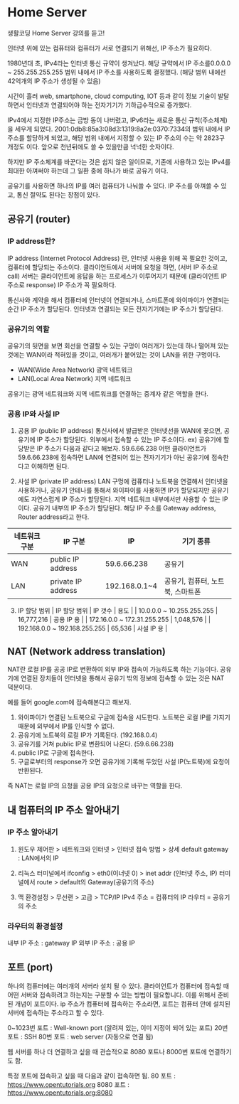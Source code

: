 # Home Server
생활코딩 Home Server 강의를 듣고!

인터넷 위에 있는 컴퓨터와 컴퓨터가 서로 연결되기 위해선, IP 주소가 필요하다.

1980년대 초, IPv4라는 인터넷 통신 규약이 생겨났다.
해당 규약에서 IP 주소를0.0.0.0 ~ 255.255.255.255 범위 내에서 IP 주소를 사용하도록 결정했다. 
(해당 범위 내에선 42억개의 IP 주소가 생성될 수 있음) 

시간이 흘러 web, smartphone, cloud computing, IOT 등과 같이 정보 기술이 발달하면서
인터넷과 연결되어야 하는 전자기기가 기하급수적으로 증가했다.

IPv4에서 지정한 IP주소는 금방 동이 나버렸고,
IPv6라는 새로운 통신 규칙(주소체계)을 세우게 되었다.
2001:0db8:85a3:08d3:1319:8a2e:0370:7334의 범위 내에서 IP주소를 할당하게 되었고,
해당 범위 내에서 지정할 수 있는 IP 주소의 수는 약 2823구 개정도 이다.
앞으로 천년뒤에도 쓸 수 있을만큼 넉넉한 숫자이다.

하지만 IP 주소체계를 바꾼다는 것은 쉽지 않은 일이므로,
기존에 사용하고 있는 IPv4를 최대한 아껴써야 하는데 그 일환 중에 하나가 바로 공유기 이다.

공유기를 사용하면 하나의 IP를 여러 컴퓨터가 나눠쓸 수 있다.
IP 주소를 아껴쓸 수 있고, 통신 절약도 된다는 장점이 있다.

## 공유기 (router)

### IP address란?
IP address (Internet Protocol Address) 란, 인터넷 사용을 위해 꼭 필요한 것이고, 컴퓨터에 할당되는 주소이다.
클라이언트에서 서버에 요청을 하면, (서버 IP 주소로 call)
서버는 클라이언트에 응답을 하는 프로세스가 이루어지기 때문에 (클라이언트 IP 주소로 response)
IP 주소가 꼭 필요하다.

통신사와 계약을 해서 컴퓨터에 인터넷이 연결되거나, 스마트폰에 와이파이가 연결되는 순간 IP 주소가 할당된다.
인터넷과 연결되는 모든 전자기기에는 IP 주소가 할당된다.

### 공유기의 역할

공유기의 뒷면을 보면 회선을 연결할 수 있는 구멍이 여러개가 있는데
하나 떨어져 있는 것에는 WAN이라 적혀있을 것이고, 여러개가 붙어있는 것이 LAN을 위한 구멍이다.

* WAN(Wide Area Network) 광역 네트워크
* LAN(Local Area Network) 지역 네트워크

공유기는 광역 네트워크와 지역 네트워크를 연결하는 중계자 같은 역할을 한다.

### 공용 IP와 사설 IP
1. 공용 IP (public IP address)
통신사에서 발급받은 인터넷선을 WAN에 꽂으면, 공유기에 IP 주소가 할당된다.
외부에서 접속할 수 있는 IP 주소이다.
ex)
공유기에 할당받은 IP 주소가 다음과 같다고 해보자. 59.6.66.238
어떤 클라이언트가 59.6.66.238에 접속하면 LAN에 연결되어 있는 전자기기가 아닌 공유기에 접속한다고 이해하면 된다.

2. 사설 IP (private IP address) 
LAN 구멍에 컴퓨터나 노트북을 연결해서 인터넷을 사용하거나, 공유기 안테나를 통해서 와이파이를 사용하면 IP가 할당되지만 공유기에도 자연스럽게 IP 주소가 할당된다.
지역 네트워크 내부에서만 사용할 수 있는 IP이다.
공유기 내부의 IP 주소가 할당된다.
해당 IP 주소를 Gateway address, Router address라고 한다.

| 네트워크 구분 | IP 구분 | IP | 기기 종류 |
|-----|-------------------|-------------|------|
| WAN | public IP address | 59.6.66.238 | 공유기 |
| LAN | private IP address | 192.168.0.1~4 | 공유기, 컴퓨터, 노트북, 스마트폰 |

3. IP 할당 범위
| IP 할당 범위 | IP 갯수 | 용도 |
| 10.0.0.0 ~ 10.255.255.255 | 16,777,216 | 공용 IP 용 |
| 172.16.0.0 ~ 172.31.255.255 | 1,048,576 | 
| 192.168.0.0 ~ 192.168.255.255 | 65,536 | 사설 IP 용 |

## NAT (Network address translation)
NAT란 로컬 IP를 공공 IP로 변환하여 외부 IP와 접속이 가능하도록 하는 기능이다. 
공유기에 연결된 장치들이 인터넷을 통해서 공유기 밖의 정보에 접속할 수 있는 것은 NAT 덕분이다.

예를 들어 google.com에 접속해본다고 해보자.
1. 와이파이가 연결된 노트북으로 구글에 접속을 시도한다.
노트북은 로컬 IP를 가지기 때문에 외부에서 IP를 인식할 수 없다.
2. 공유기에 노트북의 로컬 IP가 기록된다. (192.168.0.4)
3. 공유기를 거쳐 public IP로 변환되어 나온다. (59.6.66.238)
4. public IP로 구글에 접속한다.
5. 구글로부터의 response가 오면 공유기에 기록해 두었던 사설 IP(노트북)에 요청이 반환된다. 

즉 NAT는 로컬 IP의 요청을 공용 IP의 요청으로 바꾸는 역할을 한다.


## 내 컴퓨터의 IP 주소 알아내기
### IP 주소 알아내기
1. 윈도우
제어판 > 네트워크와 인터넷 > 인터넷 접속 방법 > 상세
default gateway : LAN에서의 IP

2. 리눅스
터미널에서 ifconfig > eth0(이너넷 0) > inet addr (인터넷 주소, IP)
터미널에서 route > default의 Gateway(공유기의 주소)

3. 맥
환경설정 > 무선랜 > 고급 > TCP/IP
IPv4 주소 = 컴퓨터의 IP
라우터 = 공유기의 주소

### 라우터의 환경설정
내부 IP 주소 : gateway IP
외부 IP 주소 : 공용 IP

## 포트 (port)
하나의 컴퓨터에는 여러개의 서버라 설치 될 수 있다. 
클라이언트가 컴퓨터에 접속할 때 어떤 서버와 접속하려고 하는지는 구분할 수 있는 방법이 필요합니다. 
이를 위해서 준비된 개념이 포트이다. 
ip 주소가 컴퓨터에 접속하는 주소라면, 포트는 컴퓨터 안에 설치된 서버에 접속하는 주소라고 할 수 있다. 

0~1023번 포트 : Well-known port (알려져 있는, 이미 지정이 되어 있는 포트)
20번 포트 : SSH
80번 포트 : web server (자동으로 연결 됨)

웹 서버를 하나 더 연결하고 싶을 때 관습적으로 8080 포트나 8000번 포트에 연결하기도 함.

특정 포트에 접속하고 싶을 때 다음과 같이 접속하면 됨.
80 포트 : https://www.opentutorials.org
8080 포트 : https://www.opentutorials.org:8080
